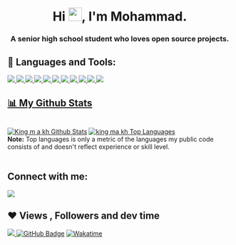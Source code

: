<h1 align="center">Hi <img src="https://raw.githubusercontent.com/MartinHeinz/MartinHeinz/master/wave.gif" width="30px" height="30px">, I'm Mohammad.</h1>
<h3 align="center">A senior high school student who loves open source projects.</h3>

## 🚀 Languages and Tools:

<p align="left"> 
    <a href="https://www.java.com" target="_blank"> <img src="https://img.icons8.com/color/48/000000/java-coffee-cup-logo.png"/> </a>
    <a href="https://reactjs.org/" target="_blank"> <img src="https://img.icons8.com/color/48/000000/react-native.png"/> </a>
    <a href="https://developer.mozilla.org/en-US/docs/Web/JavaScript" target="_blank"> <img src="https://img.icons8.com/color/48/000000/javascript.png"/> </a> 
    <a href="https://www.w3.org/html/" target="_blank"> <img src="https://img.icons8.com/color/48/000000/html-5.png"/> </a> 
    <a href="https://www.w3schools.com/css/" target="_blank"> <img src="https://img.icons8.com/color/48/000000/css3.png"/> </a> 
    <a href="https://www.python.org" target="_blank"> <img src="https://img.icons8.com/color/48/000000/python.png"/> </a>
    <a href="https://www.kotlinlang.org" target="_blank"> <img src="https://img.icons8.com/color/48/000000/kotlin.png"/> </a>
    <a href="https://www.php.net" target="_blank"> <img src="https://img.icons8.com/color/48/000000/php.png"/> </a>
    <a href="https://firebase.google.com/" target="_blank"> <img src="https://img.icons8.com/color/48/000000/firebase.png"/> </a>
    <a href="https://www.angularjs.org" target="_blank"> <img src="https://img.icons8.com/color/48/000000/angularjs.png"/> </a>
    <a href="https://flutter.google.com/" target="_blank"> <img src="https://img.icons8.com/color/48/000000/flutter.png"</a>
</p>
 
## 📊 My Github Stats

  <br/>
    <a href="https://github.com/SubhamRaoniar28/github-readme-stats"><img alt="King m a kh Github Stats" src="https://github-readme-stats.vercel.app/api?username=king-m-a-kh-85&show_icons=true&count_private=true&theme=react&hide_border=true&bg_color=0D1117" /></a>
  <a href="https://github.com/krishnavyshak/github-readme-stats"><img alt="king ma kh Top Languages" src="https://github-readme-stats.vercel.app/api/top-langs/?username=king-m-a-kh-85&langs_count=100&count_private=true&layout=compact&theme=react&hide_border=true&bg_color=0D1117" /></a>
  <br/>
  <b>Note:</b> Top languages is only a metric of the languages my public code consists of and doesn't reflect experience or skill level.
  
<br/>
<br/>

## Connect with me:
<p align="left">
<a href = "https://t.me/king_m_a_kh"><img src="https://telegram.org/img/t_logo.svg?1"/></a>

</p>

## ❤ Views , Followers and dev time
<a href="https://github.com/Meghna-DAS/github-profile-views-counter">
    <img src="https://komarev.com/ghpvc/?username=king-m-a-kh-85">
</a>
<a href="https://github.com/king-m-a-kh-85?tab=followers"><img src="https://img.shields.io/github/followers/king-m-a-kh-85?label=Followers&style=social" alt="GitHub Badge"></a>
<a href="https://wakatime.com/@king_m_a_kh"><img src="https://wakatime.com/badge/user/43eac2f5-1234-4fd6-b3dc-18c096601467.svg" alt="Wakatime"></a>

